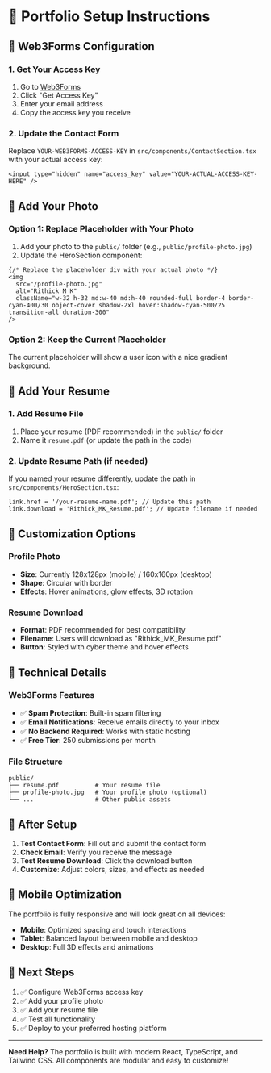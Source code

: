 # 🚀 Portfolio Setup Instructions

## 📧 Web3Forms Configuration

### 1. Get Your Access Key
1. Go to [Web3Forms](https://web3forms.com/)
2. Click "Get Access Key"
3. Enter your email address
4. Copy the access key you receive

### 2. Update the Contact Form
Replace `YOUR-WEB3FORMS-ACCESS-KEY` in `src/components/ContactSection.tsx` with your actual access key:

```tsx
<input type="hidden" name="access_key" value="YOUR-ACTUAL-ACCESS-KEY-HERE" />
```

## 📸 Add Your Photo

### Option 1: Replace Placeholder with Your Photo
1. Add your photo to the `public/` folder (e.g., `public/profile-photo.jpg`)
2. Update the HeroSection component:

```tsx
{/* Replace the placeholder div with your actual photo */}
<img 
  src="/profile-photo.jpg" 
  alt="Rithick M K" 
  className="w-32 h-32 md:w-40 md:h-40 rounded-full border-4 border-cyan-400/30 object-cover shadow-2xl hover:shadow-cyan-500/25 transition-all duration-300"
/>
```

### Option 2: Keep the Current Placeholder
The current placeholder will show a user icon with a nice gradient background.

## 📄 Add Your Resume

### 1. Add Resume File
1. Place your resume (PDF recommended) in the `public/` folder
2. Name it `resume.pdf` (or update the path in the code)

### 2. Update Resume Path (if needed)
If you named your resume differently, update the path in `src/components/HeroSection.tsx`:

```tsx
link.href = '/your-resume-name.pdf'; // Update this path
link.download = 'Rithick_MK_Resume.pdf'; // Update filename if needed
```

## 🎨 Customization Options

### Profile Photo
- **Size**: Currently 128x128px (mobile) / 160x160px (desktop)
- **Shape**: Circular with border
- **Effects**: Hover animations, glow effects, 3D rotation

### Resume Download
- **Format**: PDF recommended for best compatibility
- **Filename**: Users will download as "Rithick_MK_Resume.pdf"
- **Button**: Styled with cyber theme and hover effects

## 🔧 Technical Details

### Web3Forms Features
- ✅ **Spam Protection**: Built-in spam filtering
- ✅ **Email Notifications**: Receive emails directly to your inbox
- ✅ **No Backend Required**: Works with static hosting
- ✅ **Free Tier**: 250 submissions per month

### File Structure
```
public/
├── resume.pdf          # Your resume file
├── profile-photo.jpg   # Your profile photo (optional)
└── ...                 # Other public assets
```

## 🚀 After Setup

1. **Test Contact Form**: Fill out and submit the contact form
2. **Check Email**: Verify you receive the message
3. **Test Resume Download**: Click the download button
4. **Customize**: Adjust colors, sizes, and effects as needed

## 📱 Mobile Optimization

The portfolio is fully responsive and will look great on all devices:
- **Mobile**: Optimized spacing and touch interactions
- **Tablet**: Balanced layout between mobile and desktop
- **Desktop**: Full 3D effects and animations

## 🎯 Next Steps

1. ✅ Configure Web3Forms access key
2. ✅ Add your profile photo
3. ✅ Add your resume file
4. ✅ Test all functionality
5. ✅ Deploy to your preferred hosting platform

---

**Need Help?** The portfolio is built with modern React, TypeScript, and Tailwind CSS. All components are modular and easy to customize!
